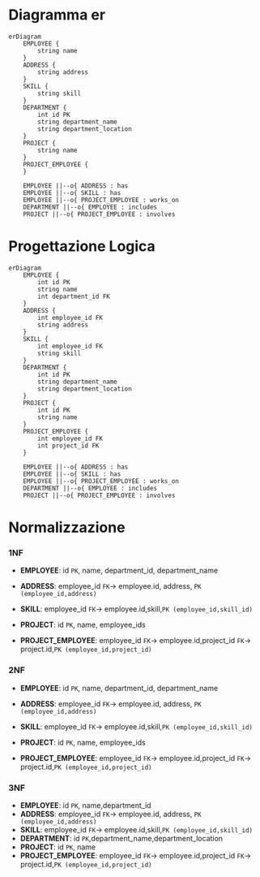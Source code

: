 # Diagramma er
```mermaid
erDiagram
    EMPLOYEE {
        string name
    }
    ADDRESS {
        string address
    }
    SKILL {
        string skill
    }
    DEPARTMENT {
        int id PK
        string department_name
        string department_location
    }
    PROJECT {
        string name
    }
    PROJECT_EMPLOYEE {
    }

    EMPLOYEE ||--o{ ADDRESS : has
    EMPLOYEE ||--o{ SKILL : has
    EMPLOYEE ||--o{ PROJECT_EMPLOYEE : works_on
    DEPARTMENT ||--o{ EMPLOYEE : includes
    PROJECT ||--o{ PROJECT_EMPLOYEE : involves
```	
# Progettazione Logica
```mermaid
erDiagram
    EMPLOYEE {
        int id PK
        string name
        int department_id FK
    }
    ADDRESS {
        int employee_id FK
        string address
    }
    SKILL {
        int employee_id FK
        string skill
    }
    DEPARTMENT {
        int id PK
        string department_name
        string department_location
    }
    PROJECT {
        int id PK
        string name
    }
    PROJECT_EMPLOYEE {
        int employee_id FK
        int project_id FK
    }

    EMPLOYEE ||--o{ ADDRESS : has
    EMPLOYEE ||--o{ SKILL : has
    EMPLOYEE ||--o{ PROJECT_EMPLOYEE : works_on
    DEPARTMENT ||--o{ EMPLOYEE : includes
    PROJECT ||--o{ PROJECT_EMPLOYEE : involves
```

# Normalizzazione

### 1NF
- **EMPLOYEE**: id `PK`, name, department_id, department_name
- **ADDRESS**: employee_id `FK`→ employee.id, address, `PK (employee_id,address)`
- **SKILL**: employee_id `FK`→ employee.id,skill,`PK (employee_id,skill_id)`
- **PROJECT**: id `PK`, name, employee_ids

- **PROJECT_EMPLOYEE**: employee_id `FK`→ employee.id,project_id `FK`→ project.id,`PK (employee_id,project_id)`

### 2NF
- **EMPLOYEE**: id `PK`, name, department_id, department_name
- **ADDRESS**: employee_id `FK`→ employee.id, address, `PK (employee_id,address)`
- **SKILL**: employee_id `FK`→ employee.id,skill,`PK (employee_id,skill_id)`
- **PROJECT**: id `PK`, name, employee_ids

- **PROJECT_EMPLOYEE**: employee_id `FK`→ employee.id,project_id `FK`→ project.id,`PK (employee_id,project_id)`

### 3NF
- **EMPLOYEE**: id `PK`, name,department_id
- **ADDRESS**: employee_id `FK`→ employee.id, address, `PK (employee_id,address)`
- **SKILL**: employee_id `FK`→ employee.id,skill,`PK (employee_id,skill_id)`
- **DEPARTMENT**: id `PK`,department_name,department_location
- **PROJECT**: id `PK`, name
- **PROJECT_EMPLOYEE**: employee_id `FK`→ employee.id,project_id `FK`→ project.id,`PK (employee_id,project_id)`